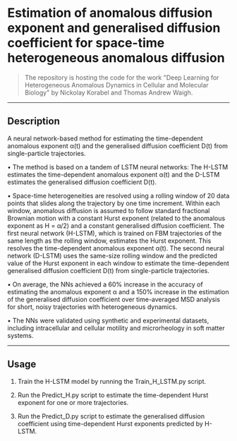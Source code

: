 # Estimation of anomalous diffusion exponent and generalised diffusion coefficient for space-time heterogeneous anomalous diffusion 

> The repository is hosting the code for the work "Deep Learning for Heterogeneous Anomalous Dynamics in Cellular and Molecular Biology" by Nickolay Korabel and Thomas Andrew Waigh.

---

## **Description**

A neural network-based method for estimating the time-dependent anomalous exponent α(t) and the generalised diffusion coefficient D(t) from single-particle trajectories.

• The method is based on a tandem of LSTM neural networks: The H-LSTM estimates the time-dependent anomalous exponent α(t) and the D-LSTM estimates the generalised diffusion coefficient D(t).

• Space-time heterogeneities are resolved using a rolling window of 20 data points that slides along the trajectory by one time increment. Within each window, anomalous diffusion is assumed to follow standard fractional Brownian motion with a constant Hurst exponent (related to the anomalous exponent as H = α/2) and a constant generalised diffusion coefficient. The first neural network (H-LSTM), which is trained on FBM trajectories of the same length as the rolling window, estimates the Hurst exponent. This resolves the time-dependent anomalous exponent α(t). The second neural network (D-LSTM) uses the same-size rolling window and the predicted value of the Hurst exponent in each window to estimate the time-dependent generalised diffusion coefficient D(t) from single-particle trajectories.
 
• On average, the NNs achieved a 60% increase in the accuracy of estimating the anomalous exponent α and a 150% increase in the estimation of the generalised diffusion coefficient over time-averaged MSD analysis for short, noisy trajectories with heterogeneous dynamics.
 
• The NNs were validated using synthetic and experimental datasets, including intracellular and cellular motility and microrheology in soft matter systems.

---

## **Usage**

1) Train the H-LSTM model by running the Train_H_LSTM.py script. 

2) Run the Predict_H.py script to estimate the time-dependent Hurst exponent for one or more trajectories.

3) Run the Predict_D.py script to estimate the generalised diffusion coefficient using time-dependent Hurst exponents predicted by H-LSTM.

```
